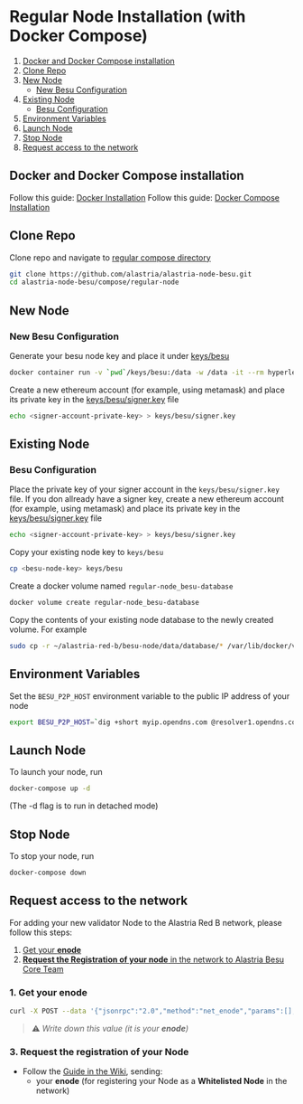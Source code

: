 # Regular Node Installation (with Docker Compose)

1. [Docker and Docker Compose installation](#docker-and-docker-compose-installation)
2. [Clone Repo](#clone-repo)
3. [New Node](#new-node)
   - [New Besu Configuration](#new-besu-configuration)
4. [Existing Node](#existing-node)
   - [Besu Configuration](#besu-configuration)
5. [Environment Variables](#environment-variables)
6. [Launch Node](#launch-node)
7. [Stop Node](#stop-node)
8. [Request access to the network](#access)

## Docker and Docker Compose installation

Follow this guide: [Docker Installation](https://docs.docker.com/get-docker/)
Follow this guide: [Docker Compose Installation](https://docs.docker.com/compose/install/)

## Clone Repo

Clone repo and navigate to [regular compose directory](../compose/regular-node)

```sh
git clone https://github.com/alastria/alastria-node-besu.git
cd alastria-node-besu/compose/regular-node
```

## New Node

### New Besu Configuration

Generate your besu node key and place it under [keys/besu](../compose/regular-node/keys/besu)

```sh
docker container run -v `pwd`/keys/besu:/data -w /data -it --rm hyperledger/besu:1.4 --data-path=/data public-key export --to=/data/key.pub
```

Create a new ethereum account (for example, using metamask) and place its private key in the [keys/besu/signer.key](../compose/regular-node/keys/besu/signer.key) file

```sh
echo <signer-account-private-key> > keys/besu/signer.key
```

## Existing Node

### Besu Configuration

Place the private key of your signer account in the `keys/besu/signer.key` file. If you don allready have a signer key, create a new ethereum account (for example, using metamask) and place its private key in the [keys/besu/signer.key](../compose/regular-node/keys/besu/signer.key) file

```sh
echo <signer-account-private-key> > keys/besu/signer.key
```

Copy your existing node key to `keys/besu`

```sh
cp <besu-node-key> keys/besu
```

Create a docker volume named `regular-node_besu-database`

```sh
docker volume create regular-node_besu-database
```

Copy the contents of your existing node database to the newly created volume. For example

```sh
sudo cp -r ~/alastria-red-b/besu-node/data/database/* /var/lib/docker/volumes/regular-node_besu-database/_data
```

## Environment Variables

Set the `BESU_P2P_HOST` environment variable to the public IP address of your node

```sh
export BESU_P2P_HOST=`dig +short myip.opendns.com @resolver1.opendns.com 2>/dev/null || curl -s --retry 2 icanhazip.com`
```

## Launch Node

To launch your node, run

```sh
docker-compose up -d
```

(The -d flag is to run in detached mode)

## Stop Node

To stop your node, run

```sh
docker-compose down
```

## <a name="access"></a>Request access to the network

For adding your new validator Node to the Alastria Red B network, please follow this steps:

1. [Get your **enode**](#enode)
2. [**Request the Registration of your node** in the network to Alastria Besu Core Team](#request_registration)

### <a name="enode"></a>1. Get your enode

```sh
curl -X POST --data '{"jsonrpc":"2.0","method":"net_enode","params":[],"id":1}' http://127.0.0.1:8545
```

> :warning: _Write down this value (it is your **enode**)_

### <a name="request_registration"></a>3. Request the registration of your Node

- Follow the [Guide in the Wiki](https://github.com/alastria/alastria-node-besu/wiki#0-permissioning), sending:
  - your **enode** (for registering your Node as a **Whitelisted Node** in the network)
